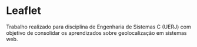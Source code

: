 # Leaflet
Trabalho realizado para disciplina de Engenharia de Sistemas C (UERJ) com objetivo de consolidar os aprendizados sobre geolocalização em sistemas web.
